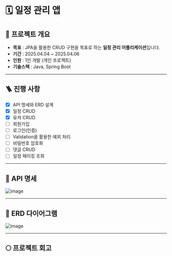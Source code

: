 # 🗓️ 일정 관리 앱
 

## 📌 프로젝트 개요
- **목표** : JPA을 활용한 CRUD 구현을 목표로 하는 **일정 관리 어플리케이션**입니다.
- **기간** : 2025.04.04 ~ 2025.04.06
- **인원** : 1인 개발 (개인 프로젝트)
- **기술스택** : Java, Spring Boot

---

## 🪜 진행 사항
- [x] API 명세와 ERD 설계
- [x] 일정 CRUD
- [x] 유저 CRUD
- [ ] 회원가입
- [ ] 로그인(인증)
- [ ] Validation을 활용한 예외 처리
- [ ] 비밀번호 암호화
- [ ] 댓글 CRUD
- [ ] 일정 페이징 조회

---

## 🎯 API 명세
![image](https://github.com/user-attachments/assets/f95e63ff-6679-4dc0-a5e5-6bde936193cf)

---


## 🎯 ERD 다이어그램
![image](https://github.com/user-attachments/assets/d42ad82c-cb5b-45c9-b0e4-3721c996e960)

---

## 🌕 프로젝트 회고
